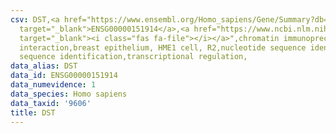 ```yaml
---
csv: DST,<a href="https://www.ensembl.org/Homo_sapiens/Gene/Summary?db=core;g=ENSG00000151914"
  target="_blank">ENSG00000151914</a>,<a href="https://www.ncbi.nlm.nih.gov/pubmed/22863008"
  target="_blank"><i class="fas fa-file"></i></a>",chromatin immunoprecipitation assay,direct
  interaction,breast epithelium, HME1 cell, R2,nucleotide sequence identification,nucleotide
  sequence identification,transcriptional regulation,
data_alias: DST
data_id: ENSG00000151914
data_numevidence: 1
data_species: Homo sapiens
data_taxid: '9606'
title: DST
---
```

